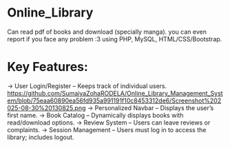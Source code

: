 # Online_Library
Can read pdf of books and download (specially manga). you can even report if you face any problem :3
using PHP, MySQL, HTML/CSS/Bootstrap.

# Key Features:
-> User Login/Register – Keeps track of individual users.
https://github.com/SumaiyaZohaRODELA/Online_Library_Management_System/blob/75eaa60890ea56fd935a991191f10c8453312de6/Screenshot%202025-08-30%20130825.png
-> Personalized Navbar – Displays the user’s first name.
-> Book Catalog – Dynamically displays books with read/download options.
-> Review System – Users can leave reviews or complaints.
-> Session Management – Users must log in to access the library; includes logout.

